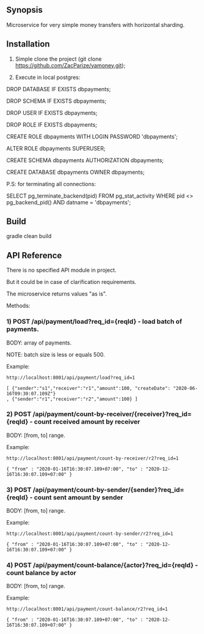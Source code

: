 ## Synopsis

Microservice for very simple money transfers with horizontal sharding.

## Installation

1) Simple clone the project (git clone https://github.com/ZacParize/yamoney.git);

2) Execute in local postgres:

DROP DATABASE IF EXISTS dbpayments;

DROP SCHEMA IF EXISTS dbpayments;

DROP USER IF EXISTS dbpayments;

DROP ROLE IF EXISTS dbpayments;

CREATE ROLE dbpayments WITH LOGIN PASSWORD 'dbpayments';

ALTER ROLE dbpayments SUPERUSER;

CREATE SCHEMA dbpayments AUTHORIZATION dbpayments;

CREATE DATABASE dbpayments OWNER dbpayments;

P.S: for terminating all connections:

SELECT pg_terminate_backend(pid) FROM pg_stat_activity WHERE pid <> pg_backend_pid() AND datname = 'dbpayments';

## Build

gradle clean build

## API Reference

There is no specified API module in project.

But it could be in case of clarification requirements. 

The microservice returns values "as is".

Methods:

### 1) POST /api/payment/load?req_id={reqId} - load batch of payments.

BODY: array of payments.

NOTE: batch size is less or equals 500.

Example: 
    
    http://localhost:8001/api/payment/load?req_id=1
    
    [ {"sender":"s1","receiver":"r1","amount":100, "createDate": "2020-06-16T09:30:07.109Z"}
    , {"sender":"r1","receiver":"r2","amount":100} ]

### 2) POST /api/payment/count-by-receiver/{receiver}?req_id={reqId} - count received amount by receiver

BODY: [from, to] range.

Example: 
    
    http://localhost:8001/api/payment/count-by-receiver/r2?req_id=1
    
    { "from" : "2020-01-16T16:30:07.109+07:00", "to" : "2020-12-16T16:30:07.109+07:00" }

### 3) POST /api/payment/count-by-sender/{sender}?req_id={reqId} - count sent amount by sender

BODY: [from, to] range.

Example: 
    
    http://localhost:8001/api/payment/count-by-sender/r2?req_id=1
    
    { "from" : "2020-01-16T16:30:07.109+07:00", "to" : "2020-12-16T16:30:07.109+07:00" }

### 4) POST /api/payment/count-balance/{actor}?req_id={reqId} - count balance by actor

BODY: [from, to] range.

Example: 
    
    http://localhost:8001/api/payment/count-balance/r2?req_id=1
    
    { "from" : "2020-01-16T16:30:07.109+07:00", "to" : "2020-12-16T16:30:07.109+07:00" }